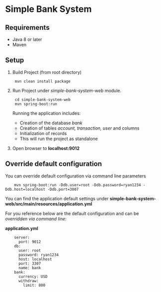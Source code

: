 # Simple Bank System

## Requirements

- Java 8 or later
- Maven

## Setup

1. Build Project (from root directory)

        mvn clean install package

2. Run Project under *simple-bank-system-web* module.

        cd simple-bank-system-web
        mvn spring-boot:run

    Running the application includes:
    - Creation of the database *bank*
    - Creation of tables *account, transaction, user* and columns 
    - Initialization of records
    - This will run the project as standalone

3. Open browser to **localhost:9012**

## Override default configuration

You can override default configuration via command line parameters

        mvn spring-boot:run -Ddb.user=root -Ddb.password=ryan1234 -Ddb.host=localhost -Ddb.port=3007

You can find the application default settings under **simple-bank-system-web/src/main/resources/application.yml**

For you reference below are the default configuration and can be *overridden via command line*:

**application.yml**

        server:
          port: 9012
        db:
          user: root
          password: ryan1234
          host: localhost
          port: 3307
          name: bank
        bank:
          currency: USD
          withdraw:
            limit: 800

